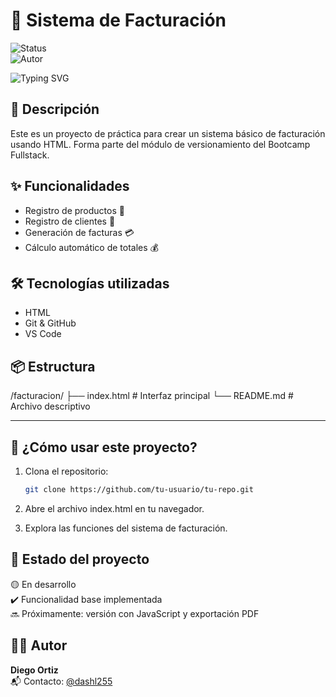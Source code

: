 # 💼 Sistema de Facturación

![Status](https://img.shields.io/badge/Estado-En%20Desarrollo-orange)  
![Autor](https://img.shields.io/badge/Autor-Diego%20Ortiz-blue)

![Typing SVG](https://readme-typing-svg.demolab.com/?lines=Prueba+de+repositorio+para+README;Creado+por+Diego+Ortiz;Proyecto+de+facturación+HTML)

## 🧾 Descripción

Este es un proyecto de práctica para crear un sistema básico de facturación usando HTML. Forma parte del módulo de versionamiento del Bootcamp Fullstack.

## ✨ Funcionalidades

- Registro de productos 🧃
- Registro de clientes 🧍
- Generación de facturas 💳
- Cálculo automático de totales 💰

## 🛠 Tecnologías utilizadas

- HTML
- Git & GitHub
- VS Code

## 📦 Estructura

/facturacion/
├── index.html # Interfaz principal
└── README.md # Archivo descriptivo

---

## 🚀 ¿Cómo usar este proyecto?

1. Clona el repositorio:
   ```bash
   git clone https://github.com/tu-usuario/tu-repo.git

2. Abre el archivo index.html en tu navegador.

3. Explora las funciones del sistema de facturación.

## 📌 Estado del proyecto

🟡 En desarrollo  
✔️ Funcionalidad base implementada  
🔜 Próximamente: versión con JavaScript y exportación PDF


## 👨‍💻 Autor

**Diego Ortiz**  
📬 Contacto: [@dashl255](https://github.com/dashl255)

